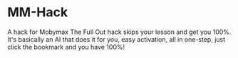 # MM-Hack
A hack for Mobymax
The Full Out hack skips your lesson and get you 100%. 
It's basically an AI that does it for you, easy activation,
all in one-step, just click the bookmark and you have 100%!
